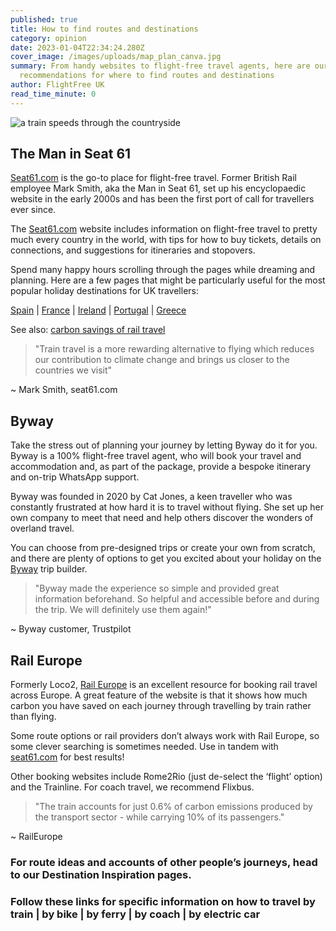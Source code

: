 ```yaml
---
published: true
title: How to find routes and destinations
category: opinion
date: 2023-01-04T22:34:24.280Z
cover_image: /images/uploads/map_plan_canva.jpg
summary: From handy websites to flight-free travel agents, here are our top
  recommendations for where to find routes and destinations
author: FlightFree UK
read_time_minute: 0
---
```

![a train speeds through the countryside](/images/uploads/train_countryside_canva.jpg)

## The Man in Seat 61

[Seat61.com](https://www.seat61.com/) is the go-to place for flight-free travel. Former British Rail employee Mark Smith, aka the Man in Seat 61, set up his encyclopaedic website in the early 2000s and has been the first port of call for travellers ever since. 

The [Seat61.com](https://www.seat61.com/) website includes information on flight-free travel to pretty much every country in the world, with tips for how to buy tickets, details on connections, and suggestions for itineraries and stopovers. 

Spend many happy hours scrolling through the pages while dreaming and planning. Here are a few pages that might be particularly useful for the most popular holiday destinations for UK travellers: 

[Spain](https://www.seat61.com/Spain.htm) | [France](https://www.seat61.com/France.htm) | [Ireland](https://www.seat61.com/train-and-ferry-to-dublin.htm) | [Portugal](https://www.seat61.com/Portugal.htm) | [Greece](https://www.seat61.com/Greece.htm)

See also: [carbon savings of rail travel](https://www.seat61.com/CO2flights)

> "Train travel is a more rewarding alternative to flying which reduces our contribution to climate change and brings us closer to the countries we visit" 

~ Mark Smith, seat61.com

## Byway

Take the stress out of planning your journey by letting Byway do it for you. Byway is a 100% flight-free travel agent, who will book your travel and accommodation and, as part of the package, provide a bespoke itinerary and on-trip WhatsApp support.

Byway was founded in 2020 by Cat Jones, a keen traveller who was constantly frustrated at how hard it is to travel without flying. She set up her own company to meet that need and help others discover the wonders of overland travel. 

You can choose from pre-designed trips or create your own from scratch, and there are plenty of options to get you excited about your holiday on the [Byway](https://www.byway.travel/) trip builder. 

> "Byway made the experience so simple and provided great information beforehand. So helpful and accessible before and during the trip. We will definitely use them again!" 

~ Byway customer, Trustpilot

## Rail Europe

Formerly Loco2, [Rail Europe](https://raileurope.com/) is an excellent resource for booking rail travel across Europe. A great feature of the website is that it shows how much carbon you have saved on each journey through travelling by train rather than flying. 

Some route options or rail providers don’t always work with Rail Europe, so some clever searching is sometimes needed. Use in tandem with [seat61.com](http://seat61.com) for best results! 

Other booking websites include Rome2Rio (just de-select the ‘flight’ option) and the Trainline. For coach travel, we recommend Flixbus.

> "The train accounts for just 0.6% of carbon emissions produced by the transport sector - while carrying 10% of its passengers." 

~ RailEurope

### For route ideas and accounts of other people’s journeys, head to our Destination Inspiration pages.

### Follow these links for specific information on how to travel by train | by bike | by ferry | by coach | by electric car